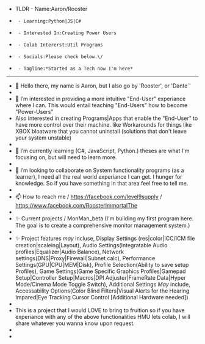 - TLDR - Name:Aaron/Rooster 
-      - Learning:Python|JS|C#
-      - Interested In:Creating Power Users
-      - Colab Intererst:Util Programs
-      - Socials:Please check below.\/
-      - Tagline:*Started as a Tech now I'm here* 
-      ---------------------------------------------------------------------------------------------------------------------------
- 👋 Hello there, my name is Aaron, but I also go by 'Rooster', or 'Dante`'
- 
- 👀 I’m interested in providing a more intuitive "End-User" experiance where I can. This would entail teaching "End-Users" how to become "Power-Users"
- Also interested in creating Programs|Apps that enable the "End-User" to have more control over their machine.
like Workarounds for things like XBOX bloatware that you cannot uninstall (solutions that don't leave your system unstable) 
-
- 🌱 I’m currently learning (C#, JavaScript, Python.) theses are what I'm focusing on, but will need to learn more.  
-
- 💞️ I’m looking to collaborate on System functionality programs (as a learner), I need all the real world experiance I can get. I hunger for knowledge. So if you have something in that area feel free to tell me. 
-
- 📫 How to reach me / https://facebook.com/level9supply / https://www.facebook.com/RoosterImmortalThe 
-
- ✨ Current projects / MonMan_beta (I'm building my first program here. The goal is to create a comprehensive monitor management system.)
-
- ✨ Project features *may* incluse, Display Settings (res|color|ICC/ICM file creation|scaleing|Layout), Audio Settings(Integratable Audio profiles|Equalizer|Audio Balance), Network settings(DNS|Proxy|Firewall|Subnet calc), Performance Settings(GPU|CPU|MEM|Disk), Profile Selection(Ability to save setup Profiles), Game Settings(Game Specific Graphics Profiles|Gamepad Setup|Controller Setup|Macros|DPI Adjuster|FrameRate Data|Hyper Mode/Cinema Mode Toggle Switch), Additional Settings *May* include, Accessability Options(Color Blind Filters|Visual Alerts for the Hearing Impared|Eye Tracking Cursor Control [Additional Hardware needed])
-
- This is a project that I would LOVE to bring to fruition so if you have experiance with any of the above functionalities HMU lets colab, I will share whatever you wanna know upon request.  
-
-
<!---
AaronRoss1589/AaronRoss1589 is a ✨ special ✨ repository because its `README.md` (this file) appears on your GitHub profile.
You can click the Preview link to take a look at your changes.
--->
